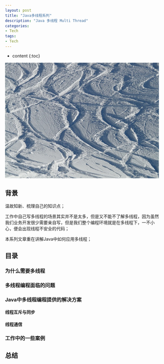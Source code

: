 ```yaml
---
layout: post
title: "Java多线程系列"
description: "Java 多线程 Multi Thread"
categories: 
- Tech
tags:
- Tech
---
```


* content
{:toc}

![Metrics](/css/pics/2017-11-13-multi-thread.jpg)

## 背景
温故知新、梳理自己的知识点；

工作中自己写多线程的场景其实并不是太多，但是又不能不了解多线程，因为虽然我们业务开发很少需要亲自写，但是我们整个编程环境就是在多线程下，一不小心，便会出现线程不安全的代码；

本系列文章重在讲解Java中如何应用多线程；

## 目录

### 为什么需要多线程

### 多线程编程面临的问题

### Java中多线程编程提供的解决方案

#### 线程互斥与同步

#### 线程通信

### 工作中的一些案例

## 总结
